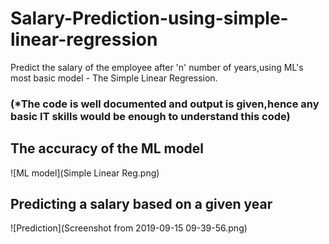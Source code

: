 # Salary-Prediction-using-simple-linear-regression
Predict the salary of the employee after 'n' number of years,using ML's most basic model - The Simple Linear Regression.
### (*The code is well documented and output is given,hence any basic IT skills would be enough to understand this code)



## The accuracy of the  ML model

![ML model](Simple Linear Reg.png)

## Predicting a salary based on a given year

![Prediction](Screenshot from 2019-09-15 09-39-56.png)


